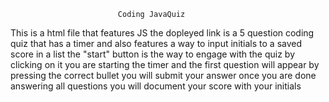                            Coding JavaQuiz
This is a html file that features JS the dopleyed link is a 5 question coding quiz that has a timer and also features a way to input initials to a saved score in a list the "start" button is the way to engage with the quiz by clicking on it you are starting the timer and the first question will appear by pressing the correct bullet you will submit your answer once you are done answering all questions you will document your score with your initials  

